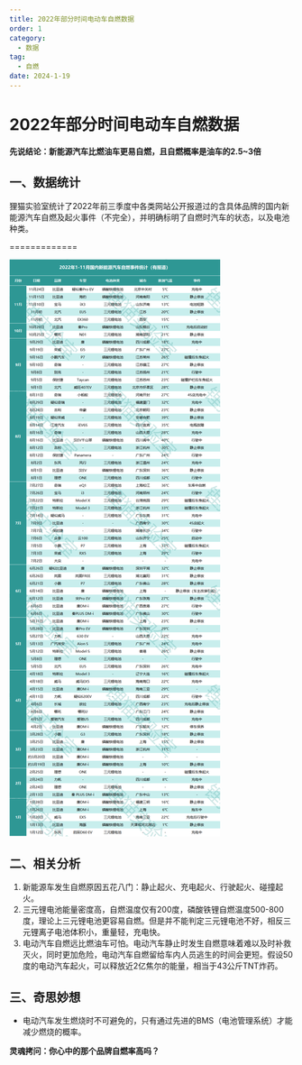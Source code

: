 ```yaml
---
title: 2022年部分时间电动车自燃数据
order: 1
category:
  - 数据
tag:
  - 自燃
date: 2024-1-19
---
```




# 2022年部分时间电动车自燃数据

**先说结论：新能源汽车比燃油车更易自燃，且自燃概率是油车的2.5~3倍**

## 一、数据统计

狸猫实验室统计了2022年前三季度中各类网站公开报道过的含具体品牌的国内新能源汽车自燃及起火事件（不完全），并明确标明了自燃时汽车的状态，以及电池种类。

=============

![2022年1-11月国内新能源汽车自燃事件](images/2022年部分时间电动车自燃数据/1.png)

## 二、相关分析

1. 新能源车发生自燃原因五花八门：静止起火、充电起火、行驶起火、碰撞起火。
2. 三元锂电池能量密度高，自燃温度仅有200度，磷酸铁锂自燃温度500-800度，理论上三元锂电池更容易自燃。但是并不能判定三元锂电池不好，相反三元锂离子电池体积小，重量轻，充电快。
3. 电动汽车自燃远比燃油车可怕。电动汽车静止时发生自燃意味着难以及时补救灭火，同时更加危险，电动汽车自燃留给车内人员逃生的时间会更短。假设50度的电动汽车起火，可以释放近2亿焦尔的能量，相当于43公斤TNT炸药。

## 三、奇思妙想

- 电动汽车发生燃烧时不可避免的，只有通过先进的BMS（电池管理系统）才能减少燃烧的概率。

**灵魂拷问：你心中的那个品牌自燃率高吗？**
